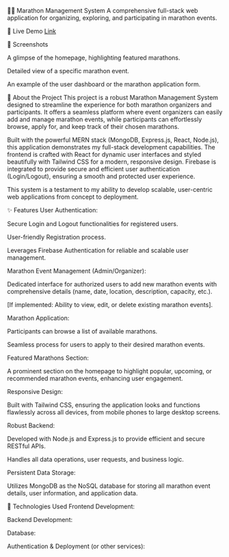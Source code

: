 🏃‍♂️ Marathon Management System
A comprehensive full-stack web application for organizing, exploring, and participating in marathon events.

🚀 Live Demo
[Link](https://marathon-management-event.surge.sh)

📸 Screenshots

A glimpse of the homepage, highlighting featured marathons.


Detailed view of a specific marathon event.


An example of the user dashboard or the marathon application form.

🌟 About the Project
This project is a robust Marathon Management System designed to streamline the experience for both marathon organizers and participants. It offers a seamless platform where event organizers can easily add and manage marathon events, while participants can effortlessly browse, apply for, and keep track of their chosen marathons.

Built with the powerful MERN stack (MongoDB, Express.js, React, Node.js), this application demonstrates my full-stack development capabilities. The frontend is crafted with React for dynamic user interfaces and styled beautifully with Tailwind CSS for a modern, responsive design. Firebase is integrated to provide secure and efficient user authentication (Login/Logout), ensuring a smooth and protected user experience.

This system is a testament to my ability to develop scalable, user-centric web applications from concept to deployment.

✨ Features
User Authentication:

Secure Login and Logout functionalities for registered users.

User-friendly Registration process.

Leverages Firebase Authentication for reliable and scalable user management.

Marathon Event Management (Admin/Organizer):

Dedicated interface for authorized users to add new marathon events with comprehensive details (name, date, location, description, capacity, etc.).

[If implemented: Ability to view, edit, or delete existing marathon events].

Marathon Application:

Participants can browse a list of available marathons.

Seamless process for users to apply to their desired marathon events.

Featured Marathons Section:

A prominent section on the homepage to highlight popular, upcoming, or recommended marathon events, enhancing user engagement.

Responsive Design:

Built with Tailwind CSS, ensuring the application looks and functions flawlessly across all devices, from mobile phones to large desktop screens.

Robust Backend:

Developed with Node.js and Express.js to provide efficient and secure RESTful APIs.

Handles all data operations, user requests, and business logic.

Persistent Data Storage:

Utilizes MongoDB as the NoSQL database for storing all marathon event details, user information, and application data.

🚀 Technologies Used
Frontend Development:

Backend Development:

Database:

Authentication & Deployment (or other services):
